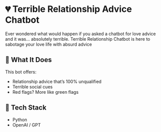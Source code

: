 # 💔 Terrible Relationship Advice Chatbot
Ever wondered what would happen if you asked a chatbot for love advice and it was... absolutely terrible. Terrible Relationship Chatbot is here to sabotage your love life with absurd advice
## 📝 What It Does
This bot offers:
- Relationship advice that’s 100% unqualified
- Terrible social cues
- Red flags? More like green flags
## 🧠 Tech Stack
- Python
- OpenAI / GPT
